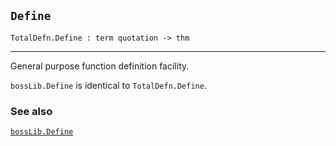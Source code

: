 ## `Define`

``` hol4
TotalDefn.Define : term quotation -> thm
```

------------------------------------------------------------------------

General purpose function definition facility.

`bossLib.Define` is identical to `TotalDefn.Define`.

### See also

[`bossLib.Define`](#bossLib.Define)
